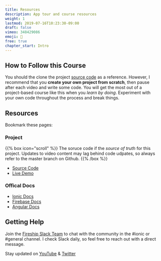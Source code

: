 ```yaml
---
title: Resources
description: App tour and course resources
weight: 1
lastmod: 2019-07-16T10:23:30-09:00
draft: false
vimeo: 348429086
emoji: 📜
free: true
chapter_start: Intro 
---
```



## How to Follow this Course

You should the clone the project [source code](https://github.com/codediodeio/ionic4-master-course) as a reference. However, I recommend that you **create your own project from scratch**, then pause after each video and write some code. You will get the most out of a project-based course like this when you *learn by doing*. Experiment with your own code throughout the process and break things. 

## Resources

Bookmark these pages:

### Project

{{% box icon="scroll"  %}}
The soruce code if the *source of truth* for this project. Updates to video content may lag behind code udpates, so always refer to the master branch on Github. 
{{% /box %}}

- [Source Code](https://github.com/codediodeio/ionic4-master-course)
- [Live Demo](https://ionic4-fire.web.app/)

### Offical Docs


- [Ionic Docs](https://ionicframework.com/docs)
- [Firebase Docs](https://firebase.google.com/docs)
- [Angular Docs](https://angular.io)

## Getting Help

Join the [Fireship Slack Team](https://fireship.page.link/slack) to chat with the community in the #ionic or #general channel. I check Slack daily, so feel free to reach out with a direct message. 

Stay updated on [YouTube](https://www.youtube.com/channel/UCsBjURrPoezykLs9EqgamOA) & [Twitter](https://twitter.com/angularfirebase)

